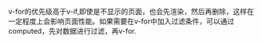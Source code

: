 v-for的优先级高于v-if,即使是不显示的页面，也会先渲染，然后再删除，这样在一定程度上会影响页面性能。如果需要在v-for中加入过滤条件，可以通过computed，先对数据进行过滤，再v-for.